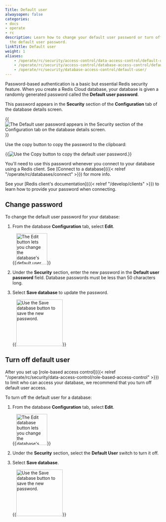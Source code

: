 ```yaml
---
Title: Default user
alwaysopen: false
categories:
- docs
- operate
- rc
description: Learn how to change your default user password or turn off access using
  the default user password.
linkTitle: Default user
weight: 1
aliases:
    - /operate/rc/security/access-control/data-access-control/default-user/
    - /operate/rc/security/access-control/database-access-control/default-user/
    - /operate/rc/security/database-access-control/default-user/
---
```


Password-based authentication is a basic but essential Redis security feature. When you create a Redis Cloud database, your database is given a randomly generated password called the **Default user password**.

This password appears in the **Security** section of the **Configuration** tab of the database details screen.

{{<image filename="images/rc/database-fixed-configuration-security.png" alt="The Default user password appears in the Security section of the Configuration tab on the database details screen." >}}

Use the copy button to copy the password to the clipboard:

{{<image filename="images/rc/button-copy.png"  alt="Use the Copy button to copy the default user password." >}}

You'll need to use this password whenever you connect to your database using a Redis client. See [Connect to a database]({{< relref "/operate/rc/databases/connect" >}}) for more info.

See your [Redis client's documentation]({{< relref "/develop/clients" >}}) to learn how to provide your password when connecting.

## Change password

To change the default user password for your database:

1. From the database **Configuration** tab, select **Edit**.

    {{<image filename="images/rc/button-database-edit.png" width="100px" alt="The Edit button lets you change the database's default user password." >}}

1. Under the **Security** section, enter the new password in the **Default user password** field. Database passwords must be less than 50 characters long.

1. Select **Save database** to update the password.

    {{<image filename="images/rc/button-database-save.png" width="150px" alt="Use the Save database button to save the new password." >}}

## Turn off default user

After you set up [role-based access control]({{< relref "/operate/rc/security/data-access-control/role-based-access-control" >}}) to limit who can access your database, we recommend that you turn off default user access.

To turn off the default user for a database:

1. From the database **Configuration** tab, select **Edit**.

    {{<image filename="images/rc/button-database-edit.png" width="100px" alt="The Edit database button lets you change the database's default user password." >}}

1. Under the **Security** section, select the **Default User** switch to turn it off.

1. Select **Save database**.

    {{<image filename="images/rc/button-database-save.png" width="150px" alt="Use the Save database button to save the new password." >}}